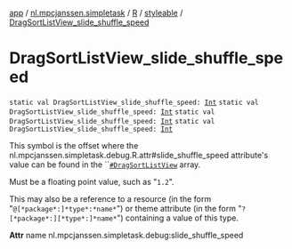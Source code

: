 [app](../../../index.md) / [nl.mpcjanssen.simpletask](../../index.md) / [R](../index.md) / [styleable](index.md) / [DragSortListView_slide_shuffle_speed](.)

# DragSortListView_slide_shuffle_speed

`static val DragSortListView_slide_shuffle_speed: `[`Int`](https://kotlinlang.org/api/latest/jvm/stdlib/kotlin/-int/index.html)
`static val DragSortListView_slide_shuffle_speed: `[`Int`](https://kotlinlang.org/api/latest/jvm/stdlib/kotlin/-int/index.html)
`static val DragSortListView_slide_shuffle_speed: `[`Int`](https://kotlinlang.org/api/latest/jvm/stdlib/kotlin/-int/index.html)
`static val DragSortListView_slide_shuffle_speed: `[`Int`](https://kotlinlang.org/api/latest/jvm/stdlib/kotlin/-int/index.html)

This symbol is the offset where the nl.mpcjanssen.simpletask.debug.R.attr#slide_shuffle_speed attribute's value can be found in the ``[`#DragSortListView`](-drag-sort-list-view.md) array.

Must be a floating point value, such as "`1.2`".

This may also be a reference to a resource (in the form "`@[*package*:]*type*:*name*`") or theme attribute (in the form "`?[*package*:][*type*:]*name*`") containing a value of this type.

**Attr**
name nl.mpcjanssen.simpletask.debug:slide_shuffle_speed

